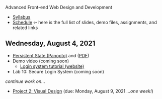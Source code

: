 Advanced Front-end Web Design and Development

- [Syllabus](syllabus.md)
- [Schedule](schedule.md)   &#8678; here is the full list of slides, demo files, assignments, and related links

## Wednesday, August 4, 2021

- [Persistent State (Panopto)](https://rochester.hosted.panopto.com/Panopto/Pages/Viewer.aspx?id=7af4bae7-fec7-4b26-943e-ad790147ecee) and ([PDF](12a-persistent-state/persistent-state.pdf))
- Demo video (coming soon)
  - [Login system tutorial (website)](https://www.tutorialrepublic.com/php-tutorial/php-mysql-login-system.php)
- Lab 10: Secure Login System (coming soon)

*continue work on...*

- [Project 2: Visual Design](project2-visual-design/instructions.md) (due: Monday, August 9, 2021 *...one week!*)
